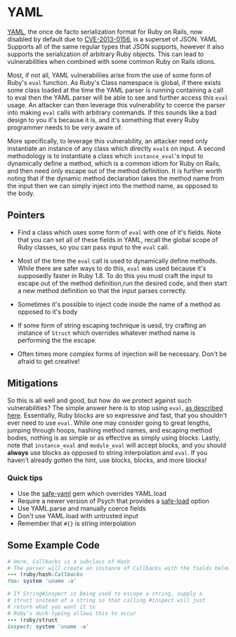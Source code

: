 # YAML

[YAML](http://www.yaml.org), the once de facto serialization format for Ruby on Rails, now disabled by default due to [CVE-2013-0156]([https://cve.mitre.org/cgi-bin/cvename.cgi?name=CVE-2013-0156), is a superset of JSON.  YAML Supports all of the same regular types that JSON supports, however it also supports the serialization of arbitrary Ruby objects.  This can lead to vulnerabilities when combined with some common Ruby on Rails idions.

Most, if not all, YAML vulnerabiliies arise from the use of some form of Ruby's `eval` function. As Ruby's Class namespace is global, if there exists some class loaded at the time the YAML parser is running containing a call to eval then the YAML parser will be able to see and further access this `eval` usage. An attacker can then leverage this vulnerability to coerce the parser into making `eval` calls with arbitrary commands. If this sounds like a bad design to you it's because it is, and it's something that every Ruby programmer needs to be *very* aware of.

More specifically, to leverage this vulnerability, an attacker need only instantiate an instance of any class which directly `eval`s on input. A second methodology is to instantiate a class which `instance_eval`'s input to dynamically define a method, which is a common idiom for Ruby on Rails, and then need only escape out of the method definition. It is further worth noting that if the dynamic method declaration takes the method name from the input then we can simply inject into the method name, as opposed to the body.

## Pointers

* Find a class which uses some form of `eval` with one of it's fields. Note that you can set all of these fields in YAML, recall the global scope of Ruby classes, so you can pass input to the `eval` call.

* Most of the time the `eval` call is used to dynamically define methods. While there are safer ways to do this, `eval` was used because it's supposedly faster in Ruby 1.8.  To do this you must craft the input to escape out of the method definition,run the desired code, and then start a new method definition so that the input parses correctly.

* Sometimes it's possible to inject code inside the name of a method as opposed to it's body

* If some form of string escaping technique is uesd, try crafting an instance of `Struct` which overrides whatever method name is performing the the escape.

* Often times more complex forms of injection will be necessary.  Don't be afraid to get creative!

## Mitigations
So this is all well and good, but how do we protect against such vulnerabilities?  The simple answer here is to stop using `eval`, [as described here](http://postmodern.github.io/2013/03/07/its-simple-we-kill-eval.html). Essentially, Ruby blocks are so expressive and fast, that you shouldn't ever need to use `eval`.  While one may consider going to great lengths, jumping through hoops, hashing method names, and escaping method bodies, nothing is as simple or as effective as simply using blocks. Lastly, note that `instance_eval` and `module_eval` will accept blocks, and you should **always** use blocks as opposed to string interpolation and `eval`. If you haven't already gotten the hint, use blocks, blocks, and more blocks!

### Quick tips
* Use the [safe-yaml](http://danieltao.com/safe_yaml/) gem which overrides YAML.load
* Require a newer version of Psych that provides a [safe-load](https://github.com/tenderlove/psych/issues/119) option
* Use YAML.parse and manually coerce fields
* Don't use YAML.load with untrusted input
* Remember that `#{}` is string interpolation

## Some Example Code
```ruby
# Here, Callbacks is a subclass of Hash
# The parser will create an instance of Callbacks with the fields below
--- !ruby/hash:Callbacks
foo: system 'uname -a'

# If String#inspect is being used to escape a string, supply a
# struct instead of a string so that calling #inspect will just
# return what you want it to
# Ruby's duck-typing allows this to occur
--- !ruby/struct
inspect: system 'uname -a'
```



